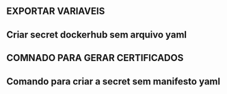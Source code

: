 ## EXPORTAR VARIAVEIS 
<p export DOCKER_REGISTRY_SERVER=https://index.docker.io/v1/ >
<p export DOCKER_USER=Type your dockerhub username, same as when you `docker login` >
<p export DOCKER_EMAIL=Type your dockerhub email, same as when you `docker login` >
<p export DOCKER_PASSWORD=Type your dockerhub pw, same as when you `docker login` >

## Criar secret dockerhub sem arquivo yaml 
<p kubectl create secret docker-registry myregistrykey --docker-server=$DOCKER_REGISTRY_SERVER --docker-username=$DOCKER_USER --docker-password=$DOCKER_PASSWORD   --docker-email=$DOCKER_EMAIL >
 
## COMNADO PARA GERAR CERTIFICADOS 
<p openssl req -x509 -nodes -days 365 -newkey rsa:2048 -keyout chave-privada.key -out certificado.crt >

## Comando para criar a secret sem manifesto yaml 
<p kubectl create secret tls meu-servico-web-tls-secret --cert=certificado.crt --key=chave-privada.key >
